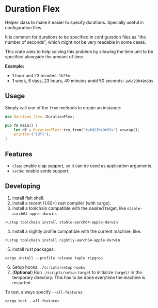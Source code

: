 # Duration Flex

Helper class to make it easier to specify durations. Specially useful in configuration files.

It is common for durations to be specified in configuration files as "the number of seconds", which might not be very readable in some cases.

This crate aims to help solving this problem by allowing the time unit to be specified alongside the amount of time.

**Example:**
- 1 hour and 23 minutes: `1h23m`
- 1 week, 6 days, 23 hours, 49 minutes andd 50 seconds: `1w6d23h49m59s`

## Usage

Simply call one of the `from` methods to create an instance:
```rust
use duration_flex::DurationFlex;

pub fn main() {
    let df = DurationFlex::try_from("1w6d23h49m59s").unwrap();
    println!("{df}");
}
```

## Features
- `clap`: enable clap support, so it can be used as application arguments.
- `serde`: enable serde support.

## Developing

1. Install fish shell.
2. Install a recent (1.80+) rust compiler (with cargo).
3. Install a toolchain compatible with the desired target, like `stable-aarch64-apple-darwin`.
```shell
rustup toolchain install stable-aarch64-apple-darwin
```
4. Install a nightly profile compatible with the current machine, like:
```shell
rustup toolchain install nightly-aarch64-apple-darwin
```
5. Install rust packages:
```shell
cargo install --profile release taplo ripgrep
```
6. Setup hooks: `./scripts/setup-hooks`
7. (**Optional**) Run `./scripts/setup-target` to initialize `target/` in the temporary directory. This has to be done everytime the machine is restarted. 

To test, always specify `--all-features`:
```shell
cargo test --all-features
```